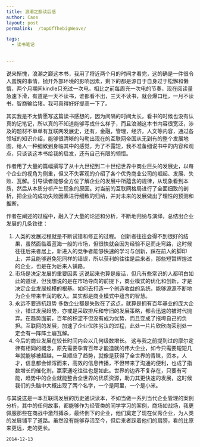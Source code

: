 ```yaml
---
title: 浪潮之巅读后感
author: Caos
layout: post
permalink:  /topOfThebigWeave/

tags:
  - 读书笔记
  
  
---
```


说来惭愧，浪潮之巅这本书，我用了将近两个月的时间才看完，这的确是一件很令人羞愧的事情，抛开外部环境的影响因素，剩下的都是源自于自身过于松懈和懒惰，两个月期间kindle只充过一次电，相比之前每周充一次电的节奏，现在阅读量急速下滑，有道是一天不读书，谁都看不出，三天不读书，就会爆口粗，一月不读书，智商输给猪。我可真得好好提高一下了。
<!--more-->
其实我是不太情愿写这篇读书感想的，因为间隔的时间太长，看书的时候也没有认真的记笔记，所以真的不知道能够写成什么样子，而且浪潮这本书内容很宽泛，涉及的题材不单单有互联网发展史，还有，金融，管理，经济，人文等内容，通过各领域的知识介绍，能够很清晰的勾勒出现在的互联网帝国从无到有的整个发展地图，给人一种细致到身临其中的感觉，为了不露短，我不准备细说书中的内容和观点，只谈谈这本书给我的启发，还有自己有限的领悟。

作者用了大量的篇幅撰写了从十九世纪到二十世纪世界中商业巨头的发展史，以每个企业的视角为侧重，但又不失客观的介绍了各个优秀商业公司的崛起、发展、失败、瓦解。引导读者能够全方位了解企业的发展中所蕴含的规律，从现象看到本质，然后从本质分析产生现象的原因。对当前的互联网格局进行了全面细致的剖析，把企业的成功失败因素进行细致的归纳，并对未来的发展做出了理性的预测和推断。

作者在阐述的过程中，融入了大量的论述和分析，不断地归纳与演绎，总结出企业发展的几条铁律：

 1. 人类的发展过程就是不断试错和修正的过程。
创新者往往会得不到很好的结果，虽然面临着蓝海一般的市场，但很快就会因为经验不足而走弯路，这时候往往后来者居上，新进入的竞争者能够快速的学习与创新，踩在前人的脚印上，并且能够避免犯同样的错误，所以获利的往往是后来者，那些短暂辉煌过的企业，也是在为后来人铺路。
 2. 市场是决定发展的重要因素
这说起来也算是废话，但凡有些常识的人都明白如此的道理，但我想说的是在市场导向的前提下，商业模式的优化和创新，才是决定企业发展规模的根基。如何去打造一个创造收益的系统，能够源源不断地为企业带来丰润的收入。其实都是商业模式中蕴含的智慧。
 3. 永远不要违抗趋势
多数企业都是失败在了这点，就算是拥有百年基业的庞大企业，错过发展趋势，亦或是采取排斥和守旧的发展策略，都会迅速的被时代抛弃。在趋势面前，百年的积淀不但没有成为优势，而且变成了拖垮自己的负担。互联网的发展，加速了企业优胜劣汰的过程，此处一片片欣欣向荣别处一定会有一阵阵土崩瓦解。
 4. 今后的商业发展在较长时间内会以几何级数增长。
这与我之前提到过的摩尔定律有相同的概念，原先需要孕育百年才能造就的伟大企业，如今只需要短短几年就能够被超越，一旦顺应了趋势，就像是获得了全世界的青睐，资本，人才，信息都会倾泻而来，高效的信息传播，不但带来了沟通的便利，也成了指数增长的催化剂，赢家通吃往往也是如此。世界的边界不复存在，只要有可能，趋势中的企业就能整合全世界的优质资源，助力其更快速的发展，这时候我们的头脑中大概出现了两个名字，一个是阿里，一个是小米。

与其说这是一本互联网发展的历史通识读本，不如当做一系列当代企业管理的案例分析，其中的任何故事，都能够作为经管类的同学学习的案例，商场如战场，我更佩服那些在商战中激烈搏杀，最终倒下的企业，他们奠定了现在优秀企业，为人类的发展铺平了道路。虽然没有能够存活至今，但后来者踩着他们的肩膀，看的比原来更远，走的更长。


`2014-12-13`